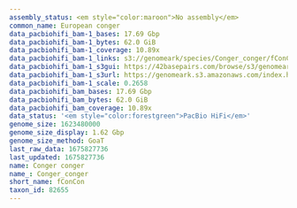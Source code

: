 ```yaml
---
assembly_status: <em style="color:maroon">No assembly</em>
common_name: European conger
data_pacbiohifi_bam-1_bases: 17.69 Gbp
data_pacbiohifi_bam-1_bytes: 62.0 GiB
data_pacbiohifi_bam-1_coverage: 10.89x
data_pacbiohifi_bam-1_links: s3://genomeark/species/Conger_conger/fConCon1/genomic_data/pacbio_hifi/<br>
data_pacbiohifi_bam-1_s3gui: https://42basepairs.com/browse/s3/genomeark/species/Conger_conger/fConCon1/genomic_data/pacbio_hifi/
data_pacbiohifi_bam-1_s3url: https://genomeark.s3.amazonaws.com/index.html?prefix=species/Conger_conger/fConCon1/genomic_data/pacbio_hifi/
data_pacbiohifi_bam-1_scale: 0.2658
data_pacbiohifi_bam_bases: 17.69 Gbp
data_pacbiohifi_bam_bytes: 62.0 GiB
data_pacbiohifi_bam_coverage: 10.89x
data_status: '<em style="color:forestgreen">PacBio HiFi</em>'
genome_size: 1623480000
genome_size_display: 1.62 Gbp
genome_size_method: GoaT
last_raw_data: 1675827736
last_updated: 1675827736
name: Conger conger
name_: Conger_conger
short_name: fConCon
taxon_id: 82655
---
```

